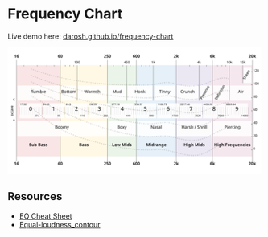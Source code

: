 # Frequency Chart

Live demo here: [darosh.github.io/frequency-chart](https://darosh.github.io/frequency-chart/)

![App preview](https://github.com/darosh/frequency-chart/raw/master/preview.svg "App preview")

## Resources

- [EQ Cheat Sheet](https://abletunes.com/blog/eq-cheat-sheet/)
- [Equal-loudness_contour](https://en.wikipedia.org/wiki/Equal-loudness_contour)
